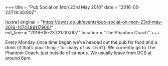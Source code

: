 +++
title = "Pub Social on Mon 23rd May 2016"
date = "2016-05-23T18:30:00Z"

[extra]
original = "https://uwcs.co.uk/events/pub-social-on-mon-23rd-may-2016-1474489117900/"    
ent_time = "2016-05-23T21:00:00Z"
location = "The Phantom Coach"
+++

Every Monday since time began we’ve headed out the pub for food and a drink (if that’s your thing – for many of us it isn’t). We currently go to The Phantom Coach, just outside of campus. We usually leave from DCS at around 6pm.

